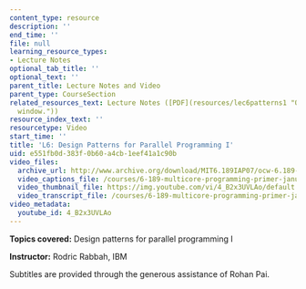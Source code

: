 ```yaml
---
content_type: resource
description: ''
end_time: ''
file: null
learning_resource_types:
- Lecture Notes
optional_tab_title: ''
optional_text: ''
parent_title: Lecture Notes and Video
parent_type: CourseSection
related_resources_text: Lecture Notes ([PDF](resources/lec6patterns1 "Open in a new
  window."))
resource_index_text: ''
resourcetype: Video
start_time: ''
title: 'L6: Design Patterns for Parallel Programming I'
uid: e551fb0d-383f-0b60-a4cb-1eef41a1c90b
video_files:
  archive_url: http://www.archive.org/download/MIT6.189IAP07/ocw-6.189-iap07-lec06_300k.mp4
  video_captions_file: /courses/6-189-multicore-programming-primer-january-iap-2007/0e5e0f4857ef5669a03213218406e5fb_4_B2x3UVLAo.vtt
  video_thumbnail_file: https://img.youtube.com/vi/4_B2x3UVLAo/default.jpg
  video_transcript_file: /courses/6-189-multicore-programming-primer-january-iap-2007/3bd3b6e0546acbdc52e9f5f501942c76_4_B2x3UVLAo.pdf
video_metadata:
  youtube_id: 4_B2x3UVLAo
---
```


**Topics covered:** Design patterns for parallel programming I

**Instructor:** Rodric Rabbah, IBM

Subtitles are provided through the generous assistance of Rohan Pai.